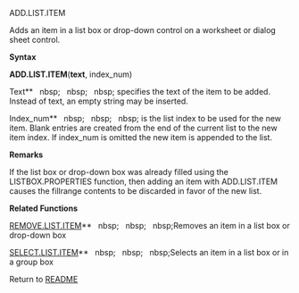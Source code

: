 ADD.LIST.ITEM

Adds an item in a list box or drop-down control on a worksheet or dialog
sheet control.

**Syntax**

**ADD.LIST.ITEM**(**text**, index\_num)

Text**&nbsp;&nbsp;&nbsp;nbsp;&nbsp;&nbsp;&nbsp;nbsp;&nbsp;&nbsp;&nbsp;nbsp;&nbsp;specifies the text of the item to be added.
Instead of text, an empty string may be inserted.

Index\_num**&nbsp;&nbsp;&nbsp;nbsp;&nbsp;&nbsp;&nbsp;nbsp;&nbsp;&nbsp;&nbsp;nbsp;&nbsp;is the list index to be used for the
new item. Blank entries are created from the end of the current list to
the new item index. If index\_num is omitted the new item is appended to
the list.

**Remarks**

If the list box or drop-down box was already filled using the
LISTBOX.PROPERTIES function, then adding an item with ADD.LIST.ITEM
causes the fillrange contents to be discarded in favor of the new list.

**Related Functions**

[REMOVE.LIST.ITEM](REMOVE.LIST.ITEM.md)**&nbsp;&nbsp;&nbsp;nbsp;&nbsp;&nbsp;&nbsp;nbsp;&nbsp;&nbsp;&nbsp;nbsp;Removes an item in a list box or
drop-down box

[SELECT.LIST.ITEM](SELECT.LIST.ITEM.md)**&nbsp;&nbsp;&nbsp;nbsp;&nbsp;&nbsp;&nbsp;nbsp;&nbsp;&nbsp;&nbsp;nbsp;Selects an item in a list box or in a
group box



Return to [README](README.md)

